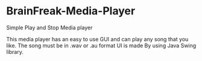 # BrainFreak-Media-Player
Simple Play and Stop Media player

This media player has an easy to use GUI and can play any song that you like. The song must be in .wav or .au format
UI is made By using Java Swing library.
